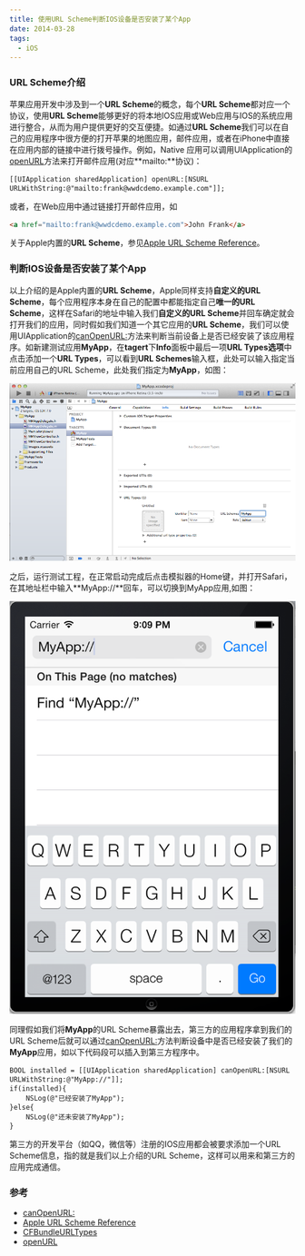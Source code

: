 ```yaml
---
title: 使用URL Scheme判断IOS设备是否安装了某个App
date: 2014-03-28
tags:
  - iOS
---
```

### URL Scheme介绍

苹果应用开发中涉及到一个**URL Scheme**的概念，每个**URL Scheme**都对应一个协议，使用**URL Scheme**能够更好的将本地IOS应用或Web应用与IOS的系统应用进行整合，从而为用户提供更好的交互便捷。如通过**URL Scheme**我们可以在自己的应用程序中很方便的打开苹果的地图应用，邮件应用，或者在iPhone中直接在应用内部的链接中进行拨号操作。例如，Native 应用可以调用UIApplication的[openURL](1)方法来打开邮件应用(对应**mailto:**协议)：
```objc
[[UIApplication sharedApplication] openURL:[NSURL URLWithString:@"mailto:frank@wwdcdemo.example.com"]];
```
或者，在Web应用中通过链接打开邮件应用，如
```html
<a href="mailto:frank@wwdcdemo.example.com">John Frank</a>
```
关于Apple内置的**URL Scheme**，参见[Apple URL Scheme Reference](2)。

### 判断IOS设备是否安装了某个App

以上介绍的是Apple内置的**URL Scheme**，Apple同样支持**自定义的URL Scheme**，每个应用程序本身在自己的配置中都能指定自己**唯一的URL Scheme**，这样在Safari的地址中输入我们**自定义的URL Scheme**并回车确定就会打开我们的应用，同时假如我们知道一个其它应用的**URL Scheme**，我们可以使用UIApplication的[canOpenURL:](3)方法来判断当前设备上是否已经安装了该应用程序。如新建测试应用**MyApp**，在**tagert**下**Info**面板中最后一项**URL Types选项**中点击添加一个**URL Types**，可以看到**URL Schemes**输入框，此处可以输入指定当前应用自己的URL Scheme，此处我们指定为**MyApp**，如图：

![image](/img/2014-03-28-1.png )

之后，运行测试工程，在正常启动完成后点击模拟器的Home键，并打开Safari，在其地址栏中输入**MyApp://**回车，可以切换到MyApp应用,如图：

![image](/img/2014-03-28-2.png)

同理假如我们将**MyApp**的URL Scheme暴露出去，第三方的应用程序拿到我们的URL Scheme后就可以通过[canOpenURL:](3)方法判断设备中是否已经安装了我们的**MyApp**应用，如以下代码段可以插入到第三方程序中。

```objc
BOOL installed = [[UIApplication sharedApplication] canOpenURL:[NSURL URLWithString:@"MyApp://"]];
if(installed){
    NSLog(@"已经安装了MyApp");
}else{
    NSLog(@"还未安装了MyApp");
}
```
第三方的开发平台（如QQ，微信等）注册的IOS应用都会被要求添加一个URL Scheme信息，指的就是我们以上介绍的URL Scheme，这样可以用来和第三方的应用完成通信。

### 参考

+ [canOpenURL:](3)
+ [Apple URL Scheme Reference](2)
+ [CFBundleURLTypes](https://developer.apple.com/library/ios/documentation/General/Reference/InfoPlistKeyReference/Articles/CoreFoundationKeys.html#//apple_ref/doc/uid/TP40009249-102207-TPXREF115)
+ [openURL](1)

[1]: https://developer.apple.com/library/ios/documentation/UIKit/Reference/UIApplication_Class/Reference/Reference.html#//apple_ref/occ/instm/UIApplication/openURL:
[2]: https://developer.apple.com/library/ios/featuredarticles/iPhoneURLScheme_Reference/Introduction/Introduction.html
[3]: https://developer.apple.com/library/ios/documentation/UIKit/Reference/UIApplication_Class/Reference/Reference.html#//apple_ref/occ/instm/UIApplication/canOpenURL:
